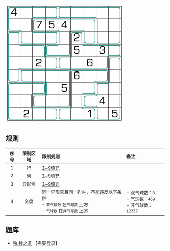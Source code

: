 ![](../../../images/sudoku/气球数独.png)

## 规则
| 序号 | 限制区域 | 限制规则 | 备注 |
| :---: | :---: | :--- | :--- |
| 1 | 行 | [1~9填充] | |
| 2 | 列 | [1~9填充] | |
| 3 | 异形宫 | [1~9填充] | |
| 4 | 全盘 | 同一异形宫且同一列内，不能违反以下条件<br>- `双气球数` 在`气球数` 上方<br>- `气球数` 在`非气球数` 上方 | - 双气球数：`8` <br/>- 气球数：`469` <br/>- 非气球数：`12357` |

## 题库
- [独·数之道](http://www.sudokufans.org.cn/lx/game.index.php?type=jchqq) 【需要登录】

[1~9填充]: ../../../rules.md#1~9填充
